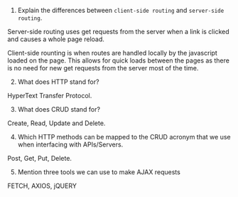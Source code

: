 1.  Explain the differences between `client-side routing` and `server-side routing`.

Server-side routing uses get requests from the server when a link is clicked and causes a whole page reload.

Client-side rounting is when routes are handled locally by the javascript loaded on the page.  This allows for quick loads between the pages as there is no need for new get requests from the server most of the time.

2.  What does HTTP stand for?

HyperText Transfer Protocol.

3.  What does CRUD stand for?

Create, Read, Update and Delete.

4.  Which HTTP methods can be mapped to the CRUD acronym that we use when interfacing with APIs/Servers.

Post, Get, Put, Delete. 

5.  Mention three tools we can use to make AJAX requests

FETCH, AXIOS, jQUERY